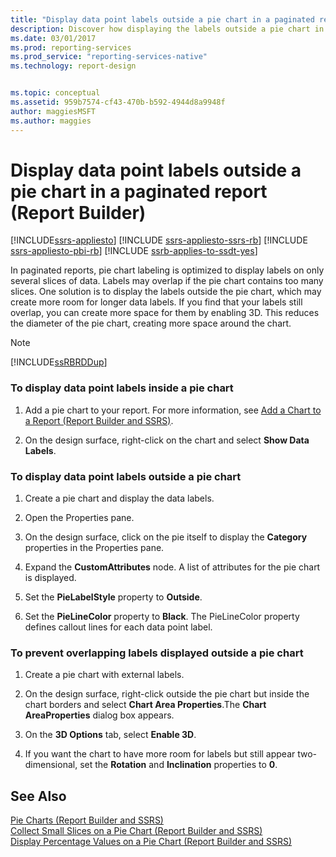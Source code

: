 ```yaml
---
title: "Display data point labels outside a pie chart in a paginated report | Microsoft Docs"
description: Discover how displaying the labels outside a pie chart in a paginated report might create more room for longer data labels in Report Builder.
ms.date: 03/01/2017
ms.prod: reporting-services
ms.prod_service: "reporting-services-native"
ms.technology: report-design


ms.topic: conceptual
ms.assetid: 959b7574-cf43-470b-b592-4944d8a9948f
author: maggiesMSFT
ms.author: maggies
---
```

# Display data point labels outside a pie chart in a paginated report (Report Builder)

[!INCLUDE[ssrs-appliesto](../../includes/ssrs-appliesto.md)] [!INCLUDE [ssrs-appliesto-ssrs-rb](../../includes/ssrs-appliesto-ssrs-rb.md)] [!INCLUDE [ssrs-appliesto-pbi-rb](../../includes/ssrs-appliesto-pbi-rb.md)] [!INCLUDE [ssrb-applies-to-ssdt-yes](../../includes/ssrb-applies-to-ssdt-yes.md)]

  In paginated reports, pie chart labeling is optimized to display labels on only several slices of data. Labels may overlap if the pie chart contains too many slices. One solution is to display the labels outside the pie chart, which may create more room for longer data labels. If you find that your labels still overlap, you can create more space for them by enabling 3D. This reduces the diameter of the pie chart, creating more space around the chart.  
  
> [!NOTE]  
>  [!INCLUDE[ssRBRDDup](../../includes/ssrbrddup-md.md)]  
  
### To display data point labels inside a pie chart  
  
1.  Add a pie chart to your report. For more information, see [Add a Chart to a Report &#40;Report Builder and SSRS&#41;](../../reporting-services/report-design/add-a-chart-to-a-report-report-builder-and-ssrs.md).  
  
2.  On the design surface, right-click on the chart and select **Show Data Labels**.  
  
### To display data point labels outside a pie chart  
  
1.  Create a pie chart and display the data labels.  
  
2.  Open the Properties pane.  
  
3.  On the design surface, click on the pie itself to display the **Category** properties in the Properties pane.  
  
4.  Expand the **CustomAttributes** node. A list of attributes for the pie chart is displayed.  
  
5.  Set the **PieLabelStyle** property to **Outside**.  
  
6.  Set the **PieLineColor** property to **Black**. The PieLineColor property defines callout lines for each data point label.  
  
### To prevent overlapping labels displayed outside a pie chart  
  
1.  Create a pie chart with external labels.  
  
2.  On the design surface, right-click outside the pie chart but inside the chart borders and select **Chart Area Properties**.The **Chart AreaProperties** dialog box appears.  
  
3.  On the **3D Options** tab, select **Enable 3D**.  
  
4.  If you want the chart to have more room for labels but still appear two-dimensional, set the **Rotation** and **Inclination** properties to **0**.  
  
## See Also  
 [Pie Charts &#40;Report Builder and SSRS&#41;](../../reporting-services/report-design/pie-charts-report-builder-and-ssrs.md)   
 [Collect Small Slices on a Pie Chart &#40;Report Builder and SSRS&#41;](../../reporting-services/report-design/collect-small-slices-on-a-pie-chart-report-builder-and-ssrs.md)   
 [Display Percentage Values on a Pie Chart &#40;Report Builder and SSRS&#41;](../../reporting-services/report-design/display-percentage-values-on-a-pie-chart-report-builder-and-ssrs.md)  
  
  
